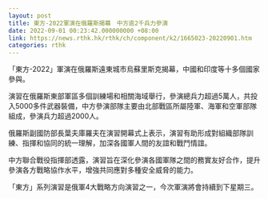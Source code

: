 ```yaml
---
layout: post
title: 東方-2022軍演在俄羅斯揭幕　中方逾2千兵力參演
date: 2022-09-01 00:23:42.000000000 +08:00
link: https://news.rthk.hk/rthk/ch/component/k2/1665023-20220901.htm
categories: rthk
---
```


「東方-2022」軍演在俄羅斯遠東城市烏蘇里斯克揭幕，中國和印度等十多個國家參與。

演習在俄羅斯東部軍區多個訓練場和相關海域舉行，參演總兵力超過5萬人，共投入5000多件武器裝備，中方參演部隊主要由北部戰區所屬陸軍、海軍和空軍部隊組成，參演兵力超過2000人。

俄羅斯副國防部長葉夫庫羅夫在演習開幕式上表示，演習有助形成對組織部隊訓練、指揮和協同的統一理解，加深各國軍人間的友誼和戰鬥情誼。

中方聯合戰役指揮部透露，演習旨在深化參演各國軍隊之間的務實友好合作，提升參演各方戰略協作水平，增強共同應對多種安全威脅的能力。

「東方」系列演習是俄軍4大戰略方向演習之一，今次軍演將會持續到下星期三。

